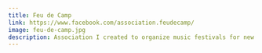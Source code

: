 ```yaml
---
title: Feu de Camp
link: https://www.facebook.com/association.feudecamp/
image: feu-de-camp.jpg
description: Association I created to organize music festivals for new bands
---
```


